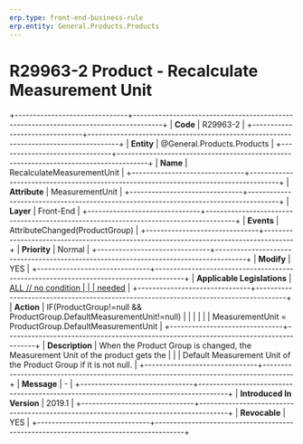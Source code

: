 ```yaml
---
erp.type: front-end-business-rule
erp.entity: General.Products.Products
---
```


# R29963-2 Product - Recalculate Measurement Unit
+-------------------------------+--------------------------------------------------------------------------------------+
| **Code**                      | R29963-2                                                                             |
+-------------------------------+--------------------------------------------------------------------------------------+
| **Entity**                    | @General.Products.Products                                                                              |
+-------------------------------+--------------------------------------------------------------------------------------+
| **Name**                      | RecalculateMeasurementUnit                                                           |
+-------------------------------+--------------------------------------------------------------------------------------+
| **Attribute**                 | MeasurementUnit                                                                      |
+-------------------------------+--------------------------------------------------------------------------------------+
| **Layer**                     | Front-End                                                                            |
+-------------------------------+--------------------------------------------------------------------------------------+
| **Events**                    | AttributeChanged(ProductGroup)                                                       |
+-------------------------------+--------------------------------------------------------------------------------------+
| **Priority**                  | Normal                                                                               |
+-------------------------------+--------------------------------------------------------------------------------------+
| **Modify**                    | YES                                                                                  |
+-------------------------------+--------------------------------------------------------------------------------------+
| **Applicable Legislations**   | [ALL // no condition                                                                 |
|                               | needed](https://confluence.erp.net/display/techdoc/Country+Specific+Functionality)   |
+-------------------------------+--------------------------------------------------------------------------------------+
| **Action**                    | IF(ProductGroup!=null && ProductGroup.DefaultMeasurementUnit!=null)                  |
|                               |                                                                                      |
|                               | MeasurementUnit = ProductGroup.DefaultMeasurementUnit                                |
+-------------------------------+--------------------------------------------------------------------------------------+
| **Description**               | When the Product Group is changed, the Measurement Unit of the product gets the      |
|                               | Default Measurement Unit of the Product Group if it is not null.                     |
+-------------------------------+--------------------------------------------------------------------------------------+
| **Message**                   | \-                                                                                   |
+-------------------------------+--------------------------------------------------------------------------------------+
| **Introduced In Version**     | 2019.1                                                                               |
+-------------------------------+--------------------------------------------------------------------------------------+
| **Revocable**                 | YES                                                                                  |
+-------------------------------+--------------------------------------------------------------------------------------+

  

  

  
